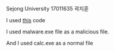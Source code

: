 Sejong University 17011635 곽지훈

I used [this](https://github.com/llSourcell/antivirus_demo) code

I used malware.exe file as a malicious file.

And I used calc.exe as a normal file

